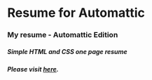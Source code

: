 # Resume for Automattic
### My resume - Automattic Edition

##### Simple HTML and CSS one page resume

##### Please visit [here](https://veredrec.github.io/Resume/).
